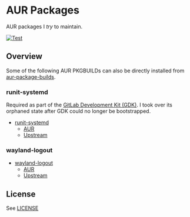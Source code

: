 # AUR Packages

AUR packages I *try* to maintain.

[![Test](https://github.com/karras/aur-packages/actions/workflows/test.yml/badge.svg)](https://github.com/karras/aur-packages/actions/workflows/test.yml)

## Overview

Some of the following AUR PKGBUILDs can also be directly installed from
[aur-package-builds](https://github.com/karras/aur-package-builds).

### runit-systemd

Required as part of the [GitLab Development Kit
(GDK)](https://gitlab.com/gitlab-org/gitlab-development-kit). I took over its
orphaned state after GDK could no longer be bootstrapped.

* [runit-systemd](./runit-systemd/PKGBUILD)
  - [AUR](https://aur.archlinux.org/packages/runit-systemd)
  - [Upstream](https://smarden.org/runit/)

### wayland-logout

* [wayland-logout](./wayland-logout/PKGBUILD)
  - [AUR](https://aur.archlinux.org/packages/wayland-logout)
  - [Upstream](https://github.com/soreau/wayland-logout)

## License

See [LICENSE](./LICENSE)
